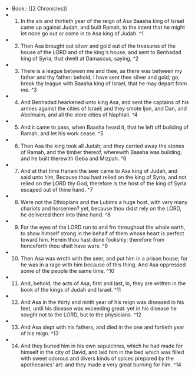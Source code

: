 - Book:: [[2 Chronicles]]
- 1. In the six and thirtieth year of the reign of Asa Baasha king of Israel came up against Judah, and built Ramah, to the intent that he might let none go out or come in to Asa king of Judah. ^1
- 2. Then Asa brought out silver and gold out of the treasures of the house of the LORD and of the king's house, and sent to Benhadad king of Syria, that dwelt at Damascus, saying, ^2
- 3. There is a league between me and thee, as there was between my father and thy father: behold, I have sent thee silver and gold; go, break thy league with Baasha king of Israel, that he may depart from me. ^3
- 4. And Benhadad hearkened unto king Asa, and sent the captains of his armies against the cities of Israel; and they smote Ijon, and Dan, and Abelmaim, and all the store cities of Naphtali. ^4
- 5. And it came to pass, when Baasha heard it, that he left off building of Ramah, and let his work cease. ^5
- 6. Then Asa the king took all Judah; and they carried away the stones of Ramah, and the timber thereof, wherewith Baasha was building; and he built therewith Geba and Mizpah. ^6
- 7. And at that time Hanani the seer came to Asa king of Judah, and said unto him, Because thou hast relied on the king of Syria, and not relied on the LORD thy God, therefore is the host of the king of Syria escaped out of thine hand. ^7
- 8. Were not the Ethiopians and the Lubims a huge host, with very many chariots and horsemen? yet, because thou didst rely on the LORD, he delivered them into thine hand. ^8
- 9. For the eyes of the LORD run to and fro throughout the whole earth, to show himself strong in the behalf of them whose heart is perfect toward him. Herein thou hast done foolishly: therefore from henceforth thou shalt have wars. ^9
- 10. Then Asa was wroth with the seer, and put him in a prison house; for he was in a rage with him because of this thing. And Asa oppressed some of the people the same time. ^10
- 11. And, behold, the acts of Asa, first and last, lo, they are written in the book of the kings of Judah and Israel. ^11
- 12. And Asa in the thirty and ninth year of his reign was diseased in his feet, until his disease was exceeding great: yet in his disease he sought not to the LORD, but to the physicians. ^12
- 13. And Asa slept with his fathers, and died in the one and fortieth year of his reign. ^13
- 14. And they buried him in his own sepulchres, which he had made for himself in the city of David, and laid him in the bed which was filled with sweet odorous and divers kinds of spices prepared by the apothecaries' art: and they made a very great burning for him. ^14
